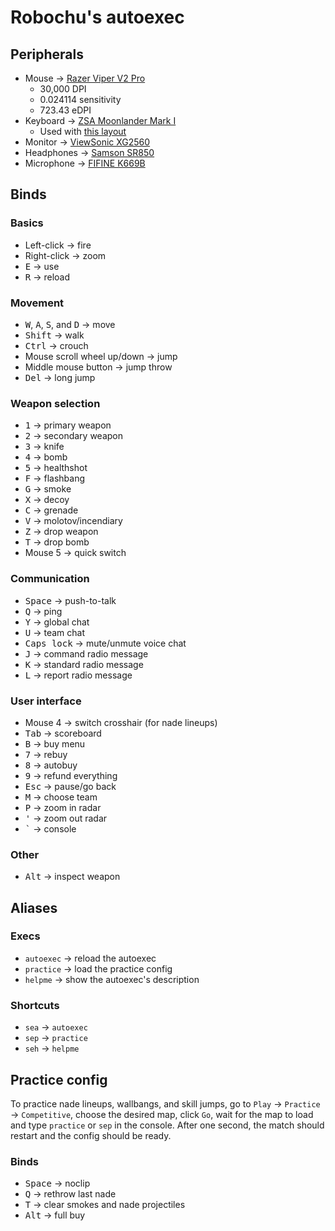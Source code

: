 # Robochu's autoexec

## Peripherals

- Mouse &rarr; [Razer Viper V2 Pro](https://www.razer.com/gaming-mice/razer-viper-v2-pro)
  - 30,000 DPI
  - 0.024114 sensitivity
  - 723.43 eDPI
- Keyboard &rarr; [ZSA Moonlander Mark I](https://www.zsa.io/moonlander/)
  - Used with [this layout](https://configure.zsa.io/moonlander/layouts/RqMGW/WOwr3/0)
- Monitor &rarr; [ViewSonic XG2560](https://www.viewsonic.com/us/xg2560-25-240hz-1ms-1080p-g-sync-gaming-monitor.html)
- Headphones &rarr; [Samson SR850](https://samsontech.com/products/headphones/sr-series/sr850/)
- Microphone &rarr; [FIFINE K669B](https://fifinemicrophone.com/products/fifine-k669-669b)

## Binds

### Basics

- Left-click &rarr; fire
- Right-click &rarr; zoom
- <kbd>E</kbd> &rarr; use
- <kbd>R</kbd> &rarr; reload

### Movement

- <kbd>W</kbd>, <kbd>A</kbd>, <kbd>S</kbd>, and <kbd>D</kbd> &rarr; move
- <kbd>Shift</kbd> &rarr; walk
- <kbd>Ctrl</kbd> &rarr; crouch
- Mouse scroll wheel up/down &rarr; jump
- Middle mouse button &rarr; jump throw
- <kbd>Del</kbd> &rarr; long jump

### Weapon selection

- <kbd>1</kbd> &rarr; primary weapon
- <kbd>2</kbd> &rarr; secondary weapon
- <kbd>3</kbd> &rarr; knife
- <kbd>4</kbd> &rarr; bomb
- <kbd>5</kbd> &rarr; healthshot
- <kbd>F</kbd> &rarr; flashbang
- <kbd>G</kbd> &rarr; smoke
- <kbd>X</kbd> &rarr; decoy
- <kbd>C</kbd> &rarr; grenade
- <kbd>V</kbd> &rarr; molotov/incendiary
- <kbd>Z</kbd> &rarr; drop weapon
- <kbd>T</kbd> &rarr; drop bomb
- Mouse 5 &rarr; quick switch

### Communication

- <kbd>Space</kbd> &rarr; push-to-talk
- <kbd>Q</kbd> &rarr; ping
- <kbd>Y</kbd> &rarr; global chat
- <kbd>U</kbd> &rarr; team chat
- <kbd>Caps lock</kbd> &rarr; mute/unmute voice chat
- <kbd>J</kbd> &rarr; command radio message
- <kbd>K</kbd> &rarr; standard radio message
- <kbd>L</kbd> &rarr; report radio message

### User interface

- Mouse 4 &rarr; switch crosshair (for nade lineups)
- <kbd>Tab</kbd> &rarr; scoreboard
- <kbd>B</kbd> &rarr; buy menu
- <kbd>7</kbd> &rarr; rebuy
- <kbd>8</kbd> &rarr; autobuy
- <kbd>9</kbd> &rarr; refund everything
- <kbd>Esc</kbd> &rarr; pause/go back
- <kbd>M</kbd> &rarr; choose team
- <kbd>P</kbd> &rarr; zoom in radar
- <kbd>'</kbd> &rarr; zoom out radar
- <kbd>`</kbd> &rarr; console

### Other

- <kbd>Alt</kbd> &rarr; inspect weapon

## Aliases

### Execs

- `autoexec` &rarr; reload the autoexec
- `practice` &rarr; load the practice config
- `helpme` &rarr; show the autoexec's description

### Shortcuts

- `sea` &rarr; `autoexec`
- `sep` &rarr; `practice`
- `seh` &rarr; `helpme`

## Practice config

To practice nade lineups, wallbangs, and skill jumps, go to `Play` &rarr;
`Practice` &rarr; `Competitive`, choose the desired map, click `Go`, wait for
the map to load and type `practice` or `sep` in the console. After one second,
the match should restart and the config should be ready.

### Binds

- <kbd>Space</kbd> &rarr; noclip
- <kbd>Q</kbd> &rarr; rethrow last nade
- <kbd>T</kbd> &rarr; clear smokes and nade projectiles
- <kbd>Alt</kbd> &rarr; full buy
